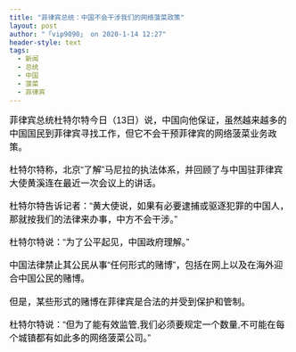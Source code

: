 ```yaml
---
title: "菲律宾总统：中国不会干涉我们的网络菠菜政策"
layout: post
author: "「vip9090」 on 2020-1-14 12:27"
header-style: text
tags:
  - 新闻
  - 总统
  - 中国
  - 菠菜
  - 菲律宾
---
```


<head></head>
<body>
 <div align="left"> 
  <font color="#000"><font face="微软雅黑, Tahoma, Helvetica, Arial, 宋体, sans-serif"><font style="font-size:16px">菲律宾总统杜特尔特今日（13日）说，中国向他保证，虽然越来越多的中国国民到菲律宾寻找工作，但它不会干预菲律宾的网络菠菜业务政策。</font></font></font> 
 </div>
 <br> 
 <div align="left"> 
  <font color="#000"><font face="微软雅黑, Tahoma, Helvetica, Arial, 宋体, sans-serif"><font style="font-size:16px">杜特尔特称，北京“了解”马尼拉的执法体系，并回顾了与中国驻菲律宾大使黄溪连在最近一次会议上的讲话。</font></font></font> 
 </div>
 <br> 
 <div align="left"> 
  <font color="#000"><font face="微软雅黑, Tahoma, Helvetica, Arial, 宋体, sans-serif"><font style="font-size:16px">杜特尔特告诉记者：“黄大使说，如果有必要逮捕或驱逐犯罪的中国人，那就按我们的法律来办事，中方不会干涉。”</font></font></font> 
 </div>
 <br> 
 <div align="left"> 
  <font color="#000"><font face="微软雅黑, Tahoma, Helvetica, Arial, 宋体, sans-serif"><font style="font-size:16px">杜特尔特说：“为了公平起见，中国政府理解。”</font></font></font> 
 </div>
 <br> 
 <div align="left"> 
  <font color="#000"><font face="微软雅黑, Tahoma, Helvetica, Arial, 宋体, sans-serif"><font style="font-size:16px">中国法律禁止其公民从事“任何形式的赌博”，包括在网上以及在海外迎合中国公民的赌博。</font></font></font> 
 </div> 
 <div align="left"> 
  <font color="#000"><font face="微软雅黑, Tahoma, Helvetica, Arial, 宋体, sans-serif"><font style="font-size:16px"><br> 但是，某些形式的赌博在菲律宾是合法的并受到保护和管制。</font></font></font> 
 </div>
 <br> 
 <div align="left"> 
  <font color="#000"><font face="微软雅黑, Tahoma, Helvetica, Arial, 宋体, sans-serif"><font style="font-size:16px">杜特尔特说：“但为了能有效监管,我们必须要规定一个数量,不可能在每个城镇都有如此多的网络菠菜公司。”</font></font></font> 
 </div>
 <br>
</body>


